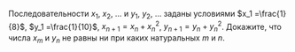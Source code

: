 Последовательности $x_1$, $x_2$, $\ldots$ и $y_1$, $y_2$, $\ldots$ заданы условиями 
$x_1 =\frac{1}{8}$, $y_1 =\frac{1}{10}$, $x_{n+1} = x_n + x_n^2$, $y_{n +1} = y_n + y_n^2$. Докажите, что числа $x_m$ и $y_n$ не равны ни при каких натуральных $m$ и $n$.